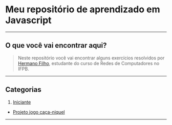 # Meu repositório de aprendizado em Javascript

----
## O que você vai encontrar aqui?

> Neste repositório você vai encontrar alguns exercícios resolvidos por [Hermano Filho](https://www.linkedin.com/in/hermanofilho/), estudante do curso de Redes de Computadores no IFPB.

----
## Categorias
1. [Iniciante](https://github.com/hermanoaraujo/javascript/tree/master/Iniciante)
* [Projeto jogo caça-niquel](https://github.com/hermanoaraujo/javascript/tree/master/Iniciante/Project%20-%20Game)

----